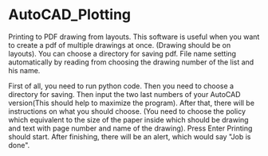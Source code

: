 # AutoCAD_Plotting
Printing to PDF drawing from layouts.
This software is useful when you want to create a pdf of multiple drawings at once. (Drawing should be on layouts). You can choose a directory for saving pdf.
File name setting automatically by reading from choosing the drawing number of the list and his name.

First of all, you need to run python code.
Then you need to choose a directory for saving. Then input the two last numbers of your AutoCAD version(This should help to maximize the program).
After that, there will be instructions on what you should choose. (You need to choose the policy which equivalent to the size of the paper inside which should
be drawing and text with page number and name of the drawing).
Press Enter
Printing should start.
After finishing, there will be an alert, which would say "Job is done".
